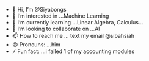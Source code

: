 - 👋 Hi, I’m @Siyabongs
- 👀 I’m interested in ...Machine Learning
- 🌱 I’m currently learning ...Linear Algebra, Calculus...
- 💞️ I’m looking to collaborate on ...AI
- 📫 How to reach me ... text my email @sibahsiah
- 😄 Pronouns: ...him
- ⚡ Fun fact: ...i failed 1 of my accounting modules

<!---
Siyabongs/Siyabongs is a ✨ special ✨ repository because its `README.md` (this file) appears on your GitHub profile.
You can click the Preview link to take a look at your changes.
--->
